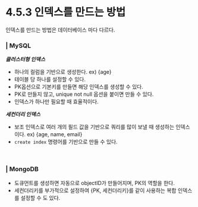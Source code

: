 # 4.5.3 인덱스를 만드는 방법 

인덱스를 만드는 방법은 데이터베이스 마다 다르다. 

### | MySQL

<b> _클러스터형 인덱스_ </b>

- 하나의 컬럼을 기반으로 생성한다. ex) {age}
- 테이블 당 하나를 설정할 수 있다. 
- PK옵션으로 기본키를 만들면 해당 인덱스를 생성할 수 있다. 
- PK로 만들지 않고, unique not null 옵션을 붙이면 만들 수 있다. 
- 인덱스가 하나만 필요할 때 효율적이다. 

<b> _세컨더리 인덱스_ </b>

- 보조 인덱스로 여러 개의 필드 값을 기반으로 쿼리를 많이 보낼 때 생성하는 인덱스이다. ex) {age, name, email}
- `create index` 명령어를 기반으로 만들 수 있다. 


<br />

### | MongoDB

- 도큐먼트를 생성하면 자동으로 objectID가 만들어지며, PK의 역할을 한다. 
- 세컨더리키를 부가적으로 설정하여 {PK, 세컨더리키}를 같이 사용하는 복합 인덱스를 설정할 수 도 있다. 